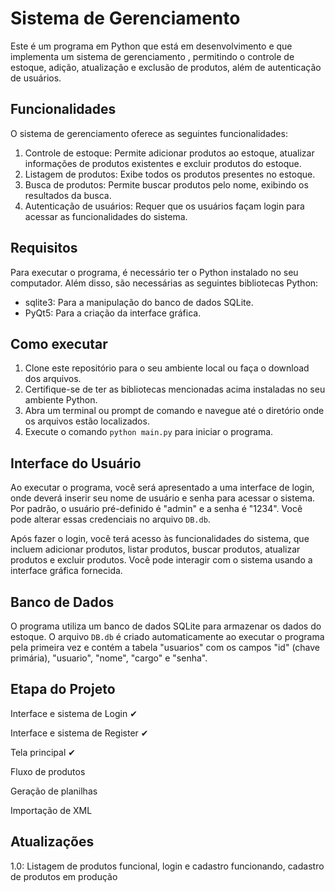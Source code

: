 # Sistema de Gerenciamento

Este é um programa em Python que está em desenvolvimento e que implementa um sistema de gerenciamento , permitindo o controle de estoque, adição, atualização e exclusão de produtos, além de autenticação de usuários.

## Funcionalidades

O sistema de gerenciamento oferece as seguintes funcionalidades:

1. Controle de estoque: Permite adicionar produtos ao estoque, atualizar informações de produtos existentes e excluir produtos do estoque.
2. Listagem de produtos: Exibe todos os produtos presentes no estoque.
3. Busca de produtos: Permite buscar produtos pelo nome, exibindo os resultados da busca.
4. Autenticação de usuários: Requer que os usuários façam login para acessar as funcionalidades do sistema.

## Requisitos

Para executar o programa, é necessário ter o Python instalado no seu computador. Além disso, são necessárias as seguintes bibliotecas Python:

- sqlite3: Para a manipulação do banco de dados SQLite.
- PyQt5: Para a criação da interface gráfica.

## Como executar

1. Clone este repositório para o seu ambiente local ou faça o download dos arquivos.
2. Certifique-se de ter as bibliotecas mencionadas acima instaladas no seu ambiente Python.
3. Abra um terminal ou prompt de comando e navegue até o diretório onde os arquivos estão localizados.
4. Execute o comando `python main.py` para iniciar o programa.

## Interface do Usuário

Ao executar o programa, você será apresentado a uma interface de login, onde deverá inserir seu nome de usuário e senha para acessar o sistema. Por padrão, o usuário pré-definido é "admin" e a senha é "1234". Você pode alterar essas credenciais no arquivo `DB.db`.

Após fazer o login, você terá acesso às funcionalidades do sistema, que incluem adicionar produtos, listar produtos, buscar produtos, atualizar produtos e excluir produtos. Você pode interagir com o sistema usando a interface gráfica fornecida.

## Banco de Dados

O programa utiliza um banco de dados SQLite para armazenar os dados do estoque. O arquivo `DB.db` é criado automaticamente ao executar o programa pela primeira vez e contém a tabela "usuarios" com os campos "id" (chave primária), "usuario", "nome", "cargo" e "senha".

## Etapa do Projeto

Interface e sistema de Login ✔

Interface e sistema de Register ✔

Tela principal ✔

Fluxo de produtos 

Geração de planilhas

Importação de XML

## Atualizações

1.0: Listagem de produtos funcional, login e cadastro funcionando, cadastro de produtos em produção



